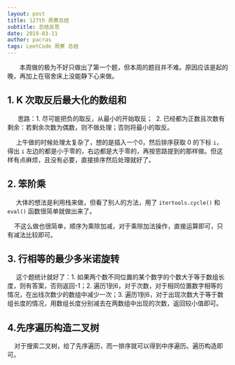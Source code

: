 ```yaml
---
layout: post
title: 127th 周赛总结
subtitle: 总结反思
date: 2019-03-11
author: pacras
tags: LeetCode 周赛 总结
---
```


&#160; &#160; &#160; &#160;本周做的极为不好只做出了第一个题，但本周的题目并不难。原因应该是起的晚，再加上在宿舍床上没能静下心来做。

## 1. K 次取反后最大化的数组和

&#160; &#160; &#160;&#160;思路：1. 尽可能把负的取反，从最小的开始取反；&#160; 2. 已经都为正数且次数有剩余：若剩余次数为偶数，则不做处理；否则将最小的取反。

&#160;&#160;&#160;&#160; 上午做的时候处理太复杂了，想的是插入一个0，然后排序获取 0 的下标 `i`，得出 `i` 左边的都是小于零的，右边都是大于零的，再按思路提到的那样做。但这样有点麻烦，且没有必要，直接排序然后处理就好了。

## 2. 笨阶乘
&#160;&#160;&#160;&#160; 大体的想法是利用栈来做，但看了别人的方法，用了 `itertools.cycle()` 和 `eval()` 函数很简单就做出来了。

&#160;&#160;&#160;&#160;不这么做也很简单，顺序为乘除加减，对于乘除加法操作，直接运算即可，只有减法比较即可。

## 3. 行相等的最少多米诺旋转
&#160;&#160;&#160;&#160; 这个题统计就好了：1. 如果两个数不同位置的某个数字的个数大于等于数组长度，则有答案，否则返回-1；2. 遍历1到6，对于次数，对于相同位置数字相等的情况，在出线次数少的数组中减少一次；3. 遍历1到6，对于出现次数大于等于数组长度的情况，用数组长度分别减去在两数组中出现的次数，返回较小值即可。

## 4.先序遍历构造二叉树
&#160;&#160;&#160;&#160;对于搜索二叉树，给了先序遍历，而一排序就可以得到中序遍历。遍历构造即可。
